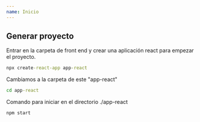 ```yaml
---
name: Inicio
---
```


## Generar proyecto
Entrar en la carpeta de front end y crear una aplicación react para empezar el proyecto.

```cmd
npx create-react-app app-react
```

Cambiamos a la carpeta de este "app-react"
```cmd
cd app-react
```

Comando para iniciar en el directorio ./app-react

```cmd
npm start
```
